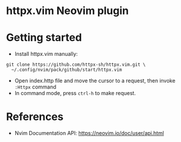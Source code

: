 httpx.vim Neovim plugin
====================

# Getting started

* Install httpx.vim manually: 

```
git clone https://github.com/httpx-sh/httpx.vim.git \
  ~/.config/nvim/pack/github/start/httpx.vim
```

* Open index.http file and move the cursor to a request, then invoke `:Httpx` command
* In command mode, press `ctrl-h` to make request.

# References

* Nvim Documentation API: https://neovim.io/doc/user/api.html
